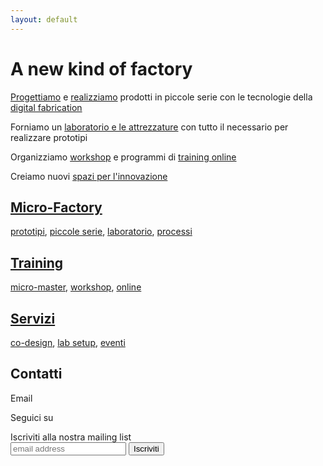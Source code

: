 ```yaml
---
layout: default
---
```


# A new kind of factory

[Progettiamo](./servizi#co-design) e [realizziamo](./micro-factory#serie) prodotti in piccole serie con le tecnologie della [digital fabrication](./micro-factory#digital-fabrication)

Forniamo un [laboratorio e le attrezzature](./micro-factory#lab) con tutto il necessario per realizzare prototipi

Organizziamo [workshop](./training#workshop) e programmi di [training online](./training#webminar-e-tutorial-online)

Creiamo nuovi [spazi per l'innovazione](./servizi#innovation-space)


## [Micro-Factory](./micro-factory)

[prototipi](./micro-factory#prototipi),
[piccole serie](./micro-factory#piccole-serie),
[laboratorio](./micro-factory#lab),
[processi](./micro-factory#processi)

## [Training](./training)

[micro-master](./training#micro-master), [workshop](./training#workshop), [online](./training#webminar-e-tutorial-online)

## [Servizi](./servizi)

[co-design](./servizi#co-design), [lab setup](./servizi#innovation-space),
 [eventi](./servizi#eventi-divulgativi)



## Contatti

Email [<i class="fa fa-envelope"></i> ](mailto:info@fabctory.com)

Seguici su [<i class="fa fa-twitter"></i>](http://twitter.com/fabctory)  [ <i class="fa fa-instagram"></i>](http://instagram.com/fabctory)  [<i class="fa fa-facebook"></i>](http://facebook.com/fabctory) [<i class="fa fa-behance"></i>](https://www.behance.net/Fabctory)


<!-- Begin MailChimp Signup Form -->
<div id="mc_embed_signup">
<form action="//twitter.us7.list-manage.com/subscribe/post?u=096caff94864d2f0d5dea8253&amp;id=341853ce4a" method="post" id="mc-embedded-subscribe-form" name="mc-embedded-subscribe-form" class="validate" target="_blank" novalidate>
    <div id="mc_embed_signup_scroll">
	<label for="mce-EMAIL">Iscriviti alla nostra mailing list</label><br>
	<input type="email" value="" name="EMAIL" class="email" id="mce-EMAIL" placeholder="email address" required>
	<input type="submit" value="Iscriviti" name="subscribe" id="mc-embedded-subscribe" class="button">
    <!-- real people should not fill this in and expect good things - do not remove this or risk form bot signups-->
    <div style="position: absolute; left: -5000px;" aria-hidden="true"><input type="text" name="b_096caff94864d2f0d5dea8253_341853ce4a" tabindex="-1" value=""></div>
    </div>
</form>
</div>

<!--End mc_embed_signup-->
